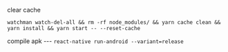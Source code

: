 clear cache

```watchman watch-del-all && rm -rf node_modules/ && yarn cache clean && yarn install && yarn start -- --reset-cache```

compile apk --- ```react-native run-android --variant=release```
